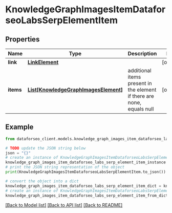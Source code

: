 # KnowledgeGraphImagesItemDataforseoLabsSerpElementItem


## Properties

Name | Type | Description | Notes
------------ | ------------- | ------------- | -------------
**link** | [**LinkElement**](LinkElement.md) |  | [optional] 
**items** | [**List[KnowledgeGraphImagesElement]**](KnowledgeGraphImagesElement.md) | additional items present in the element if there are none, equals null | [optional] 

## Example

```python
from dataforseo_client.models.knowledge_graph_images_item_dataforseo_labs_serp_element_item import KnowledgeGraphImagesItemDataforseoLabsSerpElementItem

# TODO update the JSON string below
json = "{}"
# create an instance of KnowledgeGraphImagesItemDataforseoLabsSerpElementItem from a JSON string
knowledge_graph_images_item_dataforseo_labs_serp_element_item_instance = KnowledgeGraphImagesItemDataforseoLabsSerpElementItem.from_json(json)
# print the JSON string representation of the object
print(KnowledgeGraphImagesItemDataforseoLabsSerpElementItem.to_json())

# convert the object into a dict
knowledge_graph_images_item_dataforseo_labs_serp_element_item_dict = knowledge_graph_images_item_dataforseo_labs_serp_element_item_instance.to_dict()
# create an instance of KnowledgeGraphImagesItemDataforseoLabsSerpElementItem from a dict
knowledge_graph_images_item_dataforseo_labs_serp_element_item_from_dict = KnowledgeGraphImagesItemDataforseoLabsSerpElementItem.from_dict(knowledge_graph_images_item_dataforseo_labs_serp_element_item_dict)
```
[[Back to Model list]](../README.md#documentation-for-models) [[Back to API list]](../README.md#documentation-for-api-endpoints) [[Back to README]](../README.md)



